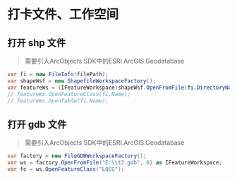 # 打卡文件、工作空间
## 打开 shp 文件
> 需要引入ArcObjects SDK中的ESRI.ArcGIS.Geodatabase
```cs
var fi = new FileInfo(filePath);
var shapeWsf = new ShapefileWorkspaceFactory();
var featureWs = (IFeatureWorkspace)shapeWsf.OpenFromFile(fi.DirectoryName, 0);
// featureWs.OpenFeatureClass(fi.Name); 
// featureWs.OpenTable(fi.Name);
```
## 打开 gdb 文件
> 需要引入ArcObjects SDK中的ESRI.ArcGIS.Geodatabase
```cs
var factory = new FileGDBWorkspaceFactory();
var ws = factory.OpenFromFile("E:\\t2.gdb", 0) as IFeatureWorkspace;
var fc = ws.OpenFeatureClass("LQCG");
```
